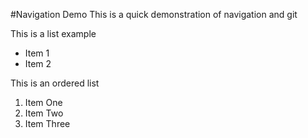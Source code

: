 #Navigation Demo
This is a quick demonstration of navigation and git

This is a list example
* Item 1
* Item 2

This is an ordered list
1. Item One
2. Item Two
3. Item Three
